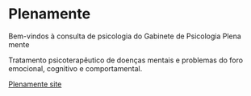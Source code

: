 # Plenamente


Bem-vindos à consulta de psicologia do Gabinete de Psicologia Plena mente

Tratamento psicoterapêutico de doenças mentais e problemas do foro emocional, cognitivo e comportamental. 

 [Plenamente site](https://tvieiragoncalves.github.io/plenamente/)

